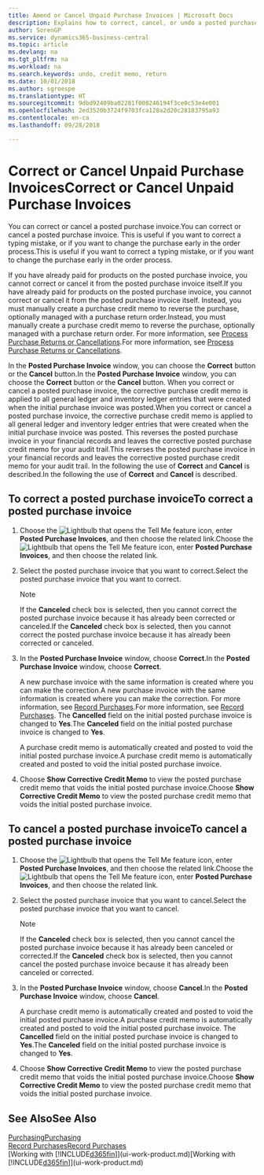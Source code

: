 ```yaml
---
title: Amend or Cancel Unpaid Purchase Invoices | Microsoft Docs
description: Explains how to correct, cancel, or undo a posted purchase invoice and automatically create a purchase credit memo.
author: SorenGP
ms.service: dynamics365-business-central
ms.topic: article
ms.devlang: na
ms.tgt_pltfrm: na
ms.workload: na
ms.search.keywords: undo, credit memo, return
ms.date: 10/01/2018
ms.author: sgroespe
ms.translationtype: HT
ms.sourcegitcommit: 9dbd92409ba02281f008246194f3ce0c53e4e001
ms.openlocfilehash: 2ed3520b3724f9703fca128a2d20c28183795a93
ms.contentlocale: en-ca
ms.lasthandoff: 09/28/2018

---
```

# <a name="correct-or-cancel-unpaid-purchase-invoices"></a><span data-ttu-id="1af1f-103">Correct or Cancel Unpaid Purchase Invoices</span><span class="sxs-lookup"><span data-stu-id="1af1f-103">Correct or Cancel Unpaid Purchase Invoices</span></span>
<span data-ttu-id="1af1f-104">You can correct or cancel a posted purchase invoice.</span><span class="sxs-lookup"><span data-stu-id="1af1f-104">You can correct or cancel a posted purchase invoice.</span></span> <span data-ttu-id="1af1f-105">This is useful if you want to correct a typing mistake, or if you want to change the purchase early in the order process.</span><span class="sxs-lookup"><span data-stu-id="1af1f-105">This is useful if you want to correct a typing mistake, or if you want to change the purchase early in the order process.</span></span>

<span data-ttu-id="1af1f-106">If you have already paid for products on the posted purchase invoice, you cannot correct or cancel it from the posted purchase invoice itself.</span><span class="sxs-lookup"><span data-stu-id="1af1f-106">If you have already paid for products on the posted purchase invoice, you cannot correct or cancel it from the posted purchase invoice itself.</span></span> <span data-ttu-id="1af1f-107">Instead, you must manually create a purchase credit memo to reverse the purchase, optionally managed with a purchase return order.</span><span class="sxs-lookup"><span data-stu-id="1af1f-107">Instead, you must manually create a purchase credit memo to reverse the purchase, optionally managed with a purchase return order.</span></span> <span data-ttu-id="1af1f-108">For more information, see [Process Purchase Returns or Cancellations](purchasing-how-process-purchase-returns-cancellations.md).</span><span class="sxs-lookup"><span data-stu-id="1af1f-108">For more information, see [Process Purchase Returns or Cancellations](purchasing-how-process-purchase-returns-cancellations.md).</span></span>

<span data-ttu-id="1af1f-109">In the **Posted Purchase Invoice** window, you can choose the **Correct** button or the **Cancel** button.</span><span class="sxs-lookup"><span data-stu-id="1af1f-109">In the **Posted Purchase Invoice** window, you can choose the **Correct** button or the **Cancel** button.</span></span> <span data-ttu-id="1af1f-110">When you correct or cancel a posted purchase invoice, the corrective purchase credit memo is applied to all general ledger and inventory ledger entries that were created when the initial purchase invoice was posted.</span><span class="sxs-lookup"><span data-stu-id="1af1f-110">When you correct or cancel a posted purchase invoice, the corrective purchase credit memo is applied to all general ledger and inventory ledger entries that were created when the initial purchase invoice was posted.</span></span> <span data-ttu-id="1af1f-111">This reverses the posted purchase invoice in your financial records and leaves the corrective posted purchase credit memo for your audit trail.</span><span class="sxs-lookup"><span data-stu-id="1af1f-111">This reverses the posted purchase invoice in your financial records and leaves the corrective posted purchase credit memo for your audit trail.</span></span> <span data-ttu-id="1af1f-112">In the following the use of **Correct** and **Cancel** is described.</span><span class="sxs-lookup"><span data-stu-id="1af1f-112">In the following the use of **Correct** and **Cancel** is described.</span></span>

## <a name="to-correct-a-posted-purchase-invoice"></a><span data-ttu-id="1af1f-113">To correct a posted purchase invoice</span><span class="sxs-lookup"><span data-stu-id="1af1f-113">To correct a posted purchase invoice</span></span>
1. <span data-ttu-id="1af1f-114">Choose the ![Lightbulb that opens the Tell Me feature](media/ui-search/search_small.png "Tell me what you want to do") icon, enter **Posted Purchase Invoices**, and then choose the related link.</span><span class="sxs-lookup"><span data-stu-id="1af1f-114">Choose the ![Lightbulb that opens the Tell Me feature](media/ui-search/search_small.png "Tell me what you want to do") icon, enter **Posted Purchase Invoices**, and then choose the related link.</span></span>  
2. <span data-ttu-id="1af1f-115">Select the posted purchase invoice that you want to correct.</span><span class="sxs-lookup"><span data-stu-id="1af1f-115">Select the posted purchase invoice that you want to correct.</span></span>  

    > [!NOTE]  
    >   <span data-ttu-id="1af1f-116">If the **Canceled** check box is selected, then you cannot correct the posted purchase invoice because it has already been corrected or canceled.</span><span class="sxs-lookup"><span data-stu-id="1af1f-116">If the **Canceled** check box is selected, then you cannot correct the posted purchase invoice because it has already been corrected or canceled.</span></span>
3. <span data-ttu-id="1af1f-117">In the **Posted Purchase Invoice** window, choose **Correct**.</span><span class="sxs-lookup"><span data-stu-id="1af1f-117">In the **Posted Purchase Invoice** window, choose **Correct**.</span></span>

    <span data-ttu-id="1af1f-118">A new purchase invoice with the same information is created where you can make the correction.</span><span class="sxs-lookup"><span data-stu-id="1af1f-118">A new purchase invoice with the same information is created where you can make the correction.</span></span> <span data-ttu-id="1af1f-119">For more information, see [Record Purchases](purchasing-how-record-purchases.md).</span><span class="sxs-lookup"><span data-stu-id="1af1f-119">For more information, see [Record Purchases](purchasing-how-record-purchases.md).</span></span> <span data-ttu-id="1af1f-120">The **Cancelled** field on the initial posted purchase invoice is changed to **Yes**.</span><span class="sxs-lookup"><span data-stu-id="1af1f-120">The **Canceled** field on the initial posted purchase invoice is changed to **Yes**.</span></span>

    <span data-ttu-id="1af1f-121">A purchase credit memo is automatically created and posted to void the initial posted purchase invoice.</span><span class="sxs-lookup"><span data-stu-id="1af1f-121">A purchase credit memo is automatically created and posted to void the initial posted purchase invoice.</span></span>
4. <span data-ttu-id="1af1f-122">Choose **Show Corrective Credit Memo** to view the posted purchase credit memo that voids the initial posted purchase invoice.</span><span class="sxs-lookup"><span data-stu-id="1af1f-122">Choose **Show Corrective Credit Memo** to view the posted purchase credit memo that voids the initial posted purchase invoice.</span></span>

## <a name="to-cancel-a-posted-purchase-invoice"></a><span data-ttu-id="1af1f-123">To cancel a posted purchase invoice</span><span class="sxs-lookup"><span data-stu-id="1af1f-123">To cancel a posted purchase invoice</span></span>
1. <span data-ttu-id="1af1f-124">Choose the ![Lightbulb that opens the Tell Me feature](media/ui-search/search_small.png "Tell me what you want to do") icon, enter **Posted Purchase Invoices**, and then choose the related link.</span><span class="sxs-lookup"><span data-stu-id="1af1f-124">Choose the ![Lightbulb that opens the Tell Me feature](media/ui-search/search_small.png "Tell me what you want to do") icon, enter **Posted Purchase Invoices**, and then choose the related link.</span></span>  
2. <span data-ttu-id="1af1f-125">Select the posted purchase invoice that you want to cancel.</span><span class="sxs-lookup"><span data-stu-id="1af1f-125">Select the posted purchase invoice that you want to cancel.</span></span>

    > [!NOTE]  
    >   <span data-ttu-id="1af1f-126">If the **Canceled** check box is selected, then you cannot cancel the posted purchase invoice because it has already been canceled or corrected.</span><span class="sxs-lookup"><span data-stu-id="1af1f-126">If the **Canceled** check box is selected, then you cannot cancel the posted purchase invoice because it has already been canceled or corrected.</span></span>
3. <span data-ttu-id="1af1f-127">In the **Posted Purchase Invoice** window, choose **Cancel**.</span><span class="sxs-lookup"><span data-stu-id="1af1f-127">In the **Posted Purchase Invoice** window, choose **Cancel**.</span></span>

    <span data-ttu-id="1af1f-128">A purchase credit memo is automatically created and posted to void the initial posted purchase invoice.</span><span class="sxs-lookup"><span data-stu-id="1af1f-128">A purchase credit memo is automatically created and posted to void the initial posted purchase invoice.</span></span> <span data-ttu-id="1af1f-129">The **Cancelled** field on the initial posted purchase invoice is changed to **Yes**.</span><span class="sxs-lookup"><span data-stu-id="1af1f-129">The **Canceled** field on the initial posted purchase invoice is changed to **Yes**.</span></span>
4. <span data-ttu-id="1af1f-130">Choose **Show Corrective Credit Memo** to view the posted purchase credit memo that voids the initial posted purchase invoice.</span><span class="sxs-lookup"><span data-stu-id="1af1f-130">Choose **Show Corrective Credit Memo** to view the posted purchase credit memo that voids the initial posted purchase invoice.</span></span>

## <a name="see-also"></a><span data-ttu-id="1af1f-131">See Also</span><span class="sxs-lookup"><span data-stu-id="1af1f-131">See Also</span></span>
[<span data-ttu-id="1af1f-132">Purchasing</span><span class="sxs-lookup"><span data-stu-id="1af1f-132">Purchasing</span></span>](purchasing-manage-purchasing.md)  
[<span data-ttu-id="1af1f-133">Record Purchases</span><span class="sxs-lookup"><span data-stu-id="1af1f-133">Record Purchases</span></span>](purchasing-how-record-purchases.md)  
<span data-ttu-id="1af1f-134">[Working with [!INCLUDE[d365fin](includes/d365fin_md.md)]](ui-work-product.md)</span><span class="sxs-lookup"><span data-stu-id="1af1f-134">[Working with [!INCLUDE[d365fin](includes/d365fin_md.md)]](ui-work-product.md)</span></span>

